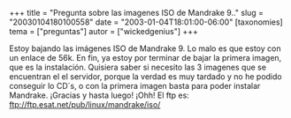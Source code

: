 +++
title = "Pregunta sobre las imagenes ISO de Mandrake 9.."
slug = "20030104180100558"
date = "2003-01-04T18:01:00-06:00"
[taxonomies]
tema = ["preguntas"]
autor = ["wickedgenius"]
+++

Estoy bajando las imágenes ISO de Mandrake 9. Lo malo es que estoy con
un enlace de 56k. En fin, ya estoy por terminar de bajar la primera
imagen, que es la instalación. Quisiera saber si necesito las 3 imagenes
que se encuentran el el servidor, porque la verdad es muy tardado y no
he podido conseguir lo CD´s, o con la primera imagen basta para poder
instalar Mandrake. ¡Gracias y hasta luego! ¡Ohh! El ftp es:
ftp://ftp.esat.net/pub/linux/mandrake/iso/

